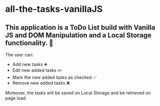 # all-the-tasks-vanillaJS

## This application is a ToDo List build with Vanilla JS and DOM Manipulation and a Local Storage functionality. :calendar:

The user can:
- Add new tasks :heavy_plus_sign:
- Edit new added tasks :pencil2:
- Mark the new added tasks as checked :white_check_mark:
- Remove new added tasks :x:

Moreover, the tasks will be saved on Local Storage and be retrieved on page load.

